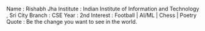 Name : Rishabh Jha
Institute : Indian Institute of Information and Technology , Sri City
Branch : CSE
Year : 2nd
Interest : Football | AI/ML | Chess | Poetry
Quote :  Be the change you want to see in the world.
